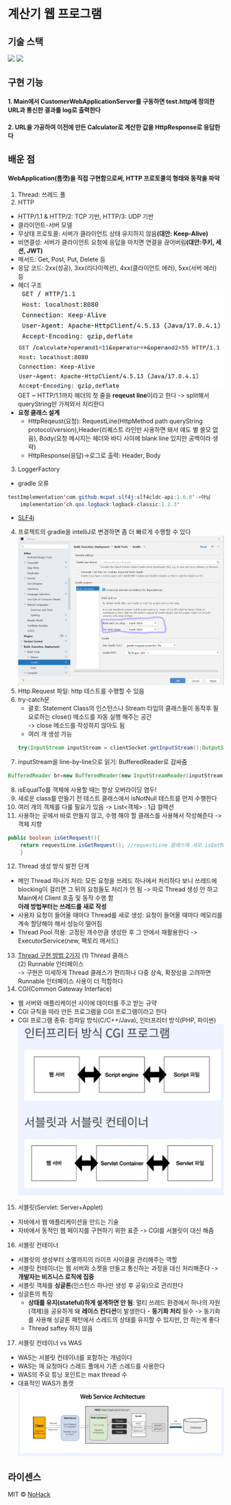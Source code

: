 # 계산기 웹 프로그램

## 기술 스택

<img src="https://img.shields.io/badge/Java-007396?style=flat-square&logo=Java&logoColor=white">
<img src="https://img.shields.io/badge/Apache Tomcat-F8DC75?style=flat-square&logo=apachetomcat&logoColor=black">

## 구현 기능

#### 1. Main에서 CustomerWebApplicationServer를 구동하면 test.http에 정의한 URL과 통신한 결과를 log로 출력한다

#### 2. URL을 가공하여 이전에 만든 Calculator로 계산한 값을 HttpResponse로 응답한다

## 배운 점

#### WebApplication(톰캣)을 직접 구현함으로써, HTTP 프로토콜의 형태와 동작을 파악

1. Thread: 쓰레드 풀
2. HTTP

- HTTP/1.1 & HTTP/2: TCP 기반, HTTP/3: UDP 기반
- 클라이언트-서버 모델
- 무상태 프로토콜: 서버가 클라이언트 상태 유지하지 않음<b>(대안: Keep-Alive)</b>
- 비연결성: 서버가 클라이언트 요청에 응답을 마치면 연결을 끊어버림<b>(대안:쿠키, 세션, JWT)</b>
- 메서드: Get, Post, Put, Delete 등
- 응답 코드: 2xx(성공), 3xx(리다이렉션), 4xx(클라이언트 에러), 5xx(서버 에러) 등
- 헤더 구조
  ![img_1.png](img_1.png)
  ![img_2.png](img_2.png)   
  GET ~ HTTP/1.1까지 헤더의 첫 줄을 <b>reqeust line</b>이라고 한다
  -> split해서 queryString만 가져와서 처리한다
- <b>요청 클래스 설계</b>
    - HttpReqeust(요청): RequestLine(HttpMethod path queryString protocol/version),Header(리퀘스트 라인만
      사용하면 돼서 얘도 별 쓸모 없음), Body(요청 메시지는 헤더와 바디 사이에 blank line 있지만 공백이라 생략)
    - HttpResponse(응답)->로그로 출력: Header, Body

3. LoggerFactory

- gradle 오류

```java
testImplementation'com.github.mcpat.slf4j:slf4cldc-api:1.6.0'->아님
    implementation'ch.qos.logback:logback-classic:1.2.3'
```

- <a href="https://juinor.tistory.com/40">SLF4j</a>

4. 프로젝트의 gradle을 intelliJ로 변경하면 좀 더 빠르게 수행할 수 있다
   ![img.png](img.png)
5. Http.Request 파일: http 테스트를 수행할 수 있음
6. try-catch문
    - 괄호: Statement Class의 인스턴스나 Stream 타입의 클래스들이 동작후 필요로하는 close() 메소드를 자동 실행 해주는 공간  
      -> close 메소드를 작성하지 않아도 됨
    - 여러 개 생성 가능
    ```java
    try(InputStream inputStream = clientSocket.getInputStream();OutputStream outputStream = clientSocket.getOutputStream() )
    ```
7. inputStream을 line-by-line으로 읽기: BufferedReader로 감싸줌

```java
BufferedReader br=new BufferedReader(new InputStreamReader(inputStream,StandardCharsets.UTF_8));
```

8. isEqualTo를 객체에 사용할 때는 항상 오버라이딩 염두!
9. 새로운 class를 만들기 전 테스트 클래스에서 isNotNull 테스트를 먼저 수행한다
10. 여러 개의 객체를 다룰 필요가 있음 -> List<객체> : 1급 컬렉션
11. 사용하는 곳에서 바로 만들지 않고, 수행 해야 할 클래스를 사용해서 작성해준다 -> 객체 지향

```java
public boolean isGetRequest(){
    return requestLine.isGetRequest(); //requestLine 클래스에 새로 isGetRequest 메소드 생성해서 처리한다
    }
```

12. Thread 생성 방식 발전 단계

- 메인 Thread 하나가 처리: 모든 요청을 쓰레드 하나에서 처리하다 보니 쓰레드에 blocking이 걸리면 그 뒤의 요청들도 처리가 안 됨 -> 따로 Thread 생성 안
  하고 Main에서 Client 호출 및 동작 수행 함   
  <b>아래 방법부터는 쓰레드를 새로 작성</b>
- 사용자 요청이 들어올 때마다 Thread를 새로 생성: 요청이 들어올 때마다 메모리를 계속 할당해야 해서 성능이 떨어짐
- Thread Pool 적용: 고정된 개수만큼 생성한 후 그 안에서 재활용한다 -> ExecutorService(new, 팩토리 메서드)

13. <a href="https://www.daleseo.com/java-thread-runnable/">Thread 구현 방법 2가지</a>
    (1) Thread 클래스  
    (2) Runnable 인터페이스  
    -> 구현은 미세하게 Thread 클래스가 편리하나 다중 상속, 확장성을 고려하면 Runnable 인터페이스 사용이 더 적합하다
14. CGI(Common Gateway Interface)

- 웹 서버와 애플리케이션 사이에 데이터를 주고 받는 규약
- CGI 규칙을 따라 만든 프로그램을 CGI 프로그램이라고 한다
- CGI 프로그램 종류: 컴파일 방식(C/C++/Java), 인터프리터 방식(PHP, 파이썬)
  ![img_3.png](img_3.png)

15. 서블릿(Servlet: Server+Applet)

- 자바에서 웹 애플리케이션을 만드는 기술
- 자바에서 동적인 웹 페이지를 구현하기 위한 표준
  -> CGI를 서블릿이 대신 해줌

16. 서블릿 컨테이너

- 서블릿의 생성부터 소멸까지의 라이프 사이클을 관리해주는 역할
- 서블릿 컨테이너는 웹 서버와 소켓을 만들고 통신하는 과정을 대신 처리해준다
  -> <b>개발자는 비즈니스 로직에 집중</b>
- 서블릿 객체를 <b>싱글톤</b>(인스턴스 하나만 생성 후 공유)으로 관리한다
- 싱글톤의 특징
    - <b>상태를 유지(stateful)하게 설계하면 안 됨</b>: 멀티 쓰레드 환경에서 하나의 자원(객체)을 공유하게 돼
      <b>레이스 컨디션</b>이 발생한다 - <b>동기화 처리</b> 필수
      -> 동기화를 사용해 싱글톤 패턴에서 스레드의 상태를 유지할 수 있지만, 안 하는게 좋다
    - Thread saftey 하지 않음

17. 서블릿 컨테이너 vs WAS

- WAS는 서블릿 컨테이너를 포함하는 개념이다
- WAS는 매 요청마다 스레드 풀에서 기존 스레드를 사용한다
- WAS의 주요 튜닝 포인트는 max thread 수
- 대표적인 WAS가 톰캣
  ![img_4.png](img_4.png)
  <br>

## 라이센스

MIT &copy; [NoHack](mailto:lbjp114@gmail.com)

